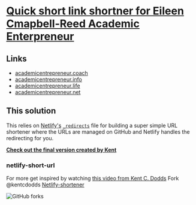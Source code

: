 # [Quick short link shortner for Eileen Cmapbell-Reed Academic Enterpreneur](https://academicentrepreneur.coach)
## Links
- [academicentrepreneur.coach](https://academicentrepreneur.coach)
- [academicentrepreneur.info](https://academicentrepreneur.info)
- [academicentrepreneur.life](https://academicentrepreneur.life)
- [academicentrepreneur.net](https://academicentrepreneur.net)

## This solution

This relies on [Netlify's](https://www.netlify.com)
[`_redirects`](https://www.netlify.com/docs/redirects/) file for building a
super simple URL shortener where the URLs are managed on GitHub and Netlify
handles the redirecting for you.

[**Check out the final version created by Kent**](https://github.com/kentcdodds/netlify-shortener)

### netlify-short-url

For more get inspired by watching [this video from Kent C. Dodds](https://rosell.io/kcd-video)
Fork @kentcdodds [Netlify-shortener](https://github.com/kentcdodds/netlify-shortener)

![GitHub forks](https://img.shields.io/github/forks/kentcdodds/netlify-shortener?label=Fork&style=social)

